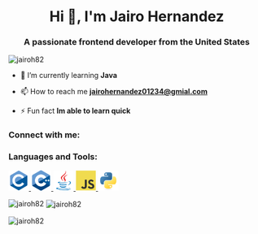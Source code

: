 <h1 align="center">Hi 👋, I'm Jairo Hernandez</h1>
<h3 align="center">A passionate frontend developer from the United States</h3>

<p align="left"> <img src="https://komarev.com/ghpvc/?username=jairoh82&label=Profile%20views&color=00d5ff&style=plastic" alt="jairoh82" /> </p>

- 🌱 I’m currently learning **Java**

- 📫 How to reach me **jairohernandez01234@gmial.com**

- ⚡ Fun fact **Im able to learn quick**

<h3 align="left">Connect with me:</h3>
<p align="left">
</p>

<h3 align="left">Languages and Tools:</h3>
<p align="left"> <a href="https://www.cprogramming.com/" target="_blank" rel="noreferrer"> <img src="https://raw.githubusercontent.com/devicons/devicon/master/icons/c/c-original.svg" alt="c" width="40" height="40"/> </a> <a href="https://www.w3schools.com/cpp/" target="_blank" rel="noreferrer"> <img src="https://raw.githubusercontent.com/devicons/devicon/master/icons/cplusplus/cplusplus-original.svg" alt="cplusplus" width="40" height="40"/> </a> <a href="https://www.java.com" target="_blank" rel="noreferrer"> <img src="https://raw.githubusercontent.com/devicons/devicon/master/icons/java/java-original.svg" alt="java" width="40" height="40"/> </a> <a href="https://developer.mozilla.org/en-US/docs/Web/JavaScript" target="_blank" rel="noreferrer"> <img src="https://raw.githubusercontent.com/devicons/devicon/master/icons/javascript/javascript-original.svg" alt="javascript" width="40" height="40"/> </a> <a href="https://www.python.org" target="_blank" rel="noreferrer"> <img src="https://raw.githubusercontent.com/devicons/devicon/master/icons/python/python-original.svg" alt="python" width="40" height="40"/> </a> </p>

<p><img align="left" src="https://github-readme-stats.vercel.app/api/top-langs?username=jairoh82&show_icons=true&theme=dark&locale=en&layout=compact" alt="jairoh82" /></p>

<p>&nbsp;<img align="center" src="https://github-readme-stats.vercel.app/api?username=jairoh82&show_icons=true&theme=dark&title_color=03ddd9&locale=en" alt="jairoh82" /></p>

<p><img align="center" src="https://github-readme-streak-stats.herokuapp.com/?user=jairoh82&theme=dark" alt="jairoh82" /></p>
